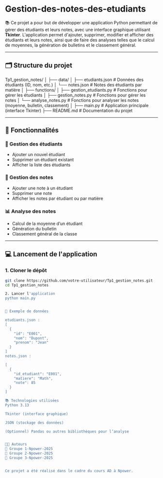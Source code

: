 # Gestion-des-notes-des-etudiants
📚 Ce projet a pour but de développer une application Python permettant de gérer des étudiants et leurs notes, 
avec une interface graphique utilisant **Tkinter**. L'application permet d'ajouter, supprimer, modifier et afficher des étudiants et leurs notes, 
ainsi que de faire des analyses telles que le calcul de moyennes, la génération de bulletins et le classement général.


---

## 🗂️ Structure du projet

Tp1_gestion_notes/
│
├── data/
│ ├── etudiants.json # Données des étudiants (ID, nom, etc.)
│ └── notes.json # Notes des étudiants par matière
│
├── functions/
│ ├── gestion_etudiants.py # Fonctions pour gérer les étudiants
│ ├── gestion_notes.py # Fonctions pour gérer les notes
│ └── analyse_notes.py # Fonctions pour analyser les notes (moyenne, bulletin, classement)
│
├── main.py # Application principale (interface Tkinter)
├── README.md # Documentation du projet


---

## 🚀 Fonctionnalités

### 👥 Gestion des étudiants
- Ajouter un nouvel étudiant
- Supprimer un étudiant existant
- Afficher la liste des étudiants

### 📝 Gestion des notes
- Ajouter une note à un étudiant
- Supprimer une note
- Afficher les notes par étudiant ou par matière

### 📊 Analyse des notes
- Calcul de la moyenne d’un étudiant
- Génération du bulletin
- Classement général de la classe

---

## 💻 Lancement de l'application

### 1. Cloner le dépôt

```bash
git clone https://github.com/votre-utilisateur/Tp1_gestion_notes.git
cd Tp1_gestion_notes

2. Lancer l'application
python main.py


🧪 Exemple de données

etudiants.json :
[
  {
    "id": "E001",
    "nom": "Dupont",
    "prenom": "Jean"
  }
]
notes.json :

[
  {
    "id_etudiant": "E001",
    "matiere": "Math",
    "note": 85
  }
]

📚 Technologies utilisées
Python 3.13

Tkinter (interface graphique)

JSON (stockage des données)

(Optionnel) Pandas ou autres bibliothèques pour l’analyse


🧑‍💼 Auteurs
👤 Groupe 1-Npower-2025
👤 Groupe 2-Npower-2025
👤 Groupe 3-Npower-2025


Ce projet a été réalisé dans le cadre du cours AD à Npower.